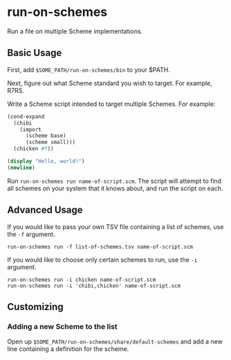 # run-on-schemes

Run a file on multiple Scheme implementations.

## Basic Usage

First, add `$SOME_PATH/run-on-schemes/bin` to your $PATH.

Next, figure out what Scheme standard you wish to target. For example, R7RS.

Write a Scheme script intended to target multiple Schemes. For example:

```scheme
(cond-expand
  (chibi
    (import
      (scheme base)
      (scheme small)))
  (chicken #f))

(display "Hello, world!")
(newline)
```

Run `run-on-schemes run name-of-script.scm`. The script will attempt to find all
schemes on your system that it knows about, and run the script on each.

## Advanced Usage

If you would like to pass your own TSV file containing a list of schemes, use
the `-f` argument.

```
run-on-schemes run -f list-of-schemes.tsv name-of-script.scm
```

If you would like to choose only certain schemes to run, use the `-i` argument.

```
run-on-schemes run -i chicken name-of-script.scm
run-on-schemes run -i 'chibi,chicken' name-of-script.scm
```

## Customizing

### Adding a new Scheme to the list

Open up `$SOME_PATH/run-on-schemes/share/default-schemes` and add a new line
containing a definition for the scheme.
